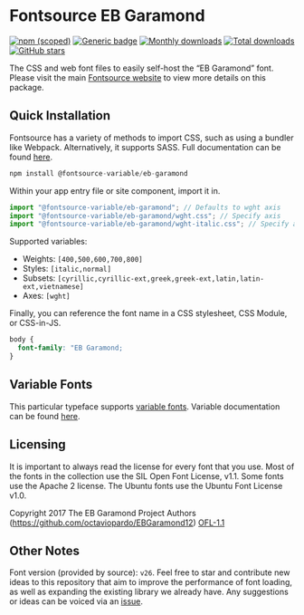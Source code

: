 # Fontsource EB Garamond

[![npm (scoped)](https://img.shields.io/npm/v/@fontsource/eb-garamond?color=brightgreen)](https://www.npmjs.com/package/@fontsource/eb-garamond) [![Generic badge](https://img.shields.io/badge/fontsource-passing-brightgreen)](https://github.com/fontsource/fontsource) [![Monthly downloads](https://badgen.net/npm/dm/@fontsource/eb-garamond)](https://github.com/fontsource/fontsource) [![Total downloads](https://badgen.net/npm/dt/@fontsource/eb-garamond)](https://github.com/fontsource/fontsource) [![GitHub stars](https://img.shields.io/github/stars/fontsource/fontsource.svg?style=social&label=Star)](https://github.com/fontsource/fontsource/stargazers)

The CSS and web font files to easily self-host the “EB Garamond” font. Please visit the main [Fontsource website](https://fontsource.org/fonts/eb-garamond) to view more details on this package.

## Quick Installation

Fontsource has a variety of methods to import CSS, such as using a bundler like Webpack. Alternatively, it supports SASS. Full documentation can be found [here](https://fontsource.org/docs/introduction).

```javascript
npm install @fontsource-variable/eb-garamond
```

Within your app entry file or site component, import it in.

```javascript
import "@fontsource-variable/eb-garamond"; // Defaults to wght axis
import "@fontsource-variable/eb-garamond/wght.css"; // Specify axis
import "@fontsource-variable/eb-garamond/wght-italic.css"; // Specify axis and style

```

Supported variables:
- Weights: `[400,500,600,700,800]`
- Styles: `[italic,normal]`
- Subsets: `[cyrillic,cyrillic-ext,greek,greek-ext,latin,latin-ext,vietnamese]`
- Axes: `[wght]`

Finally, you can reference the font name in a CSS stylesheet, CSS Module, or CSS-in-JS.

```css
body {
  font-family: "EB Garamond;
}
```

## Variable Fonts

This particular typeface supports [variable fonts](https://developer.mozilla.org/en-US/docs/Web/CSS/CSS_Fonts/Variable_Fonts_Guide).
Variable documentation can be found [here](https://fontsource.org/docs/variable-fonts).

## Licensing
It is important to always read the license for every font that you use.
Most of the fonts in the collection use the SIL Open Font License, v1.1. Some fonts use the Apache 2 license. The Ubuntu fonts use the Ubuntu Font License v1.0.

Copyright 2017 The EB Garamond Project Authors (https://github.com/octaviopardo/EBGaramond12)
[OFL-1.1](http://scripts.sil.org/OFL)

## Other Notes
Font version (provided by source): `v26`.
Feel free to star and contribute new ideas to this repository that aim to improve the performance of font loading, as well as expanding the existing library we already have. Any suggestions or ideas can be voiced via an [issue](https://github.com/fontsource/fontsource/issues).